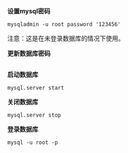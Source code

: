 **设置mysql密码**

```
mysqladmin -u root password '123456'
```

注意：这是在未登录数据库的情况下使用。

**更新数据库密码**

```

```

**启动数据库**

```
mysql.server start 
```

**关闭数据库**

```
mysql.server stop
```

**登录数据库**

```
mysql -u root -p
```



